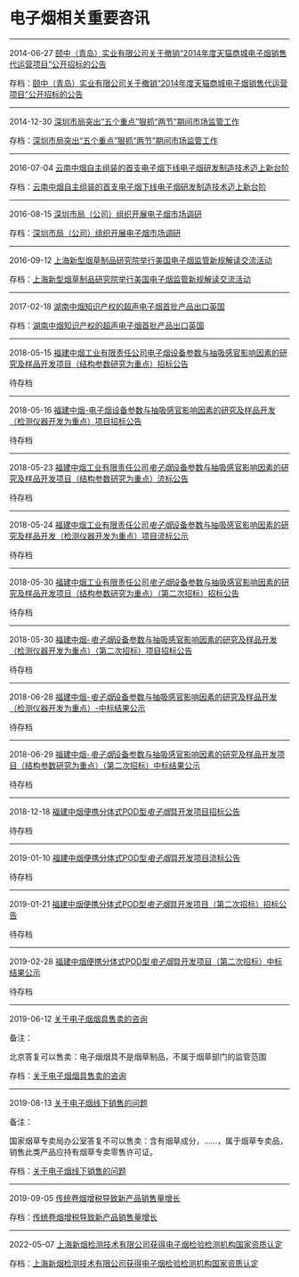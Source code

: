 # 电子烟相关重要咨讯

<hr/>

2014-06-27 [颐中（青岛）实业有限公司关于撤销“2014年度天猫商城电子烟销售代运营项目”公开招标的公告](http://www.tobacco.gov.cn/gjyc/zfcg/20140627/dab117f5a68f46b8976de8131e7d8c43.shtml)

存档：[颐中（青岛）实业有限公司关于撤销“2014年度天猫商城电子烟销售代运营项目”公开招标的公告](information/颐中（青岛）实业有限公司关于撤销“2014年度天猫商城电子烟销售代运营项目”公开招标的公告.md)

<hr/>

2014-12-30 [深圳市局突出“五个重点”狠抓“两节”期间市场监管工作](https://sz.tobacco.gov.cn/content/index.jsp?id=114763)

存档：[深圳市局突出“五个重点”狠抓“两节”期间市场监管工作](information/2014-12-30-深圳市局突出“五个重点”狠抓“两节”期间市场监管工作.md)

<hr/>


2016-07-04 [云南中烟自主组装的首支电子烟下线电子烟研发制造技术迈上新台阶](http://www.tobacco.gov.cn/gjyc/gdxw/20160704/94745e157b2b457b99d2ab1bb4224dd6.shtml)

存档：[云南中烟自主组装的首支电子烟下线电子烟研发制造技术迈上新台阶](information/云南中烟自主组装的首支电子烟下线电子烟研发制造技术迈上新台阶.md)

<hr/>



2016-08-15 [深圳市局（公司）组织开展电子烟市场调研](http://www.tobacco.gov.cn/gjyc/gdxw/2016-08-15/8b2c5e951915426ebb4474c5659d2905.shtml)

存档：[深圳市局（公司）组织开展电子烟市场调研](information/深圳市局（公司）组织开展电子烟市场调研.md)

<hr/>

2016-09-12 [上海新型烟草制品研究院举行美国电子烟监管新规解读交流活动](http://www.tobacco.gov.cn/gjyc/gdxw/20160911/bba3933777574f88a2c4a46e2ff15b87.shtml)

存档：[上海新型烟草制品研究院举行美国电子烟监管新规解读交流活动](information/上海新型烟草制品研究院举行美国电子烟监管新规解读交流活动.md)


<hr/>

2017-02-18 [湖南中烟知识产权的超声电子烟首批产品出口英国](http://www.tobacco.gov.cn/gjyc/gdxw/20171217/d7c37229c1424e078a66fef3d51c0695.shtml)

存档：[湖南中烟知识产权的超声电子烟首批产品出口英国](information/湖南中烟知识产权的超声电子烟首批产品出口英国.md)


<hr/>

2018-05-15 [福建中烟工业有限责任公司电子烟设备参数与抽吸感官影响因素的研究及样品开发项目（结构参数研究为重点）招标公告](http://www.tobacco.gov.cn/gjyc/tzgg/20180515/67cf072f73c24a4582aa6c4543477b5b.shtml)

待存档

<hr/>

2018-05-16 [福建中烟-电子烟设备参数与抽吸感官影响因素的研究及样品开发（检测仪器开发为重点）项目招标公告](http://www.tobacco.gov.cn/gjyc/tzgg/20180516/6506ff74533e448faf1f100610d54818.shtml)

待存档

<hr/>

2018-05-23 <a href="http://www.tobacco.gov.cn/gjyc/zfcg/20180523/6a3593eb97504c8c85eeab2f7c209c82.shtml" target="_blank" class="fontlan" title="福建中烟工业有限责任公司电子烟设备参数与抽吸感官影响因素的研究及样品开发项目（结构参数研究为重点）流标公告">福建中烟工业有限责任公司<em>电子烟</em>设备参数与抽吸感官影响因素的研究及样品开发项目（结构参数研究为重点）流标公告</a>

待存档

<hr/>

2018-05-24 <a href="http://www.tobacco.gov.cn/gjyc/tzgg/20180524/d38840b8a067473f807fb0118489c73d.shtml" target="_blank" class="fontlan" title="福建中烟工业有限责任公司电子烟设备参数与抽吸感官影响因素的研究及样品开发（检测仪器开发为重点）项目流标公示">福建中烟工业有限责任公司<em>电子烟</em>设备参数与抽吸感官影响因素的研究及样品开发（检测仪器开发为重点）项目流标公示</a>

待存档

<hr/>

2018-05-30 <a href="http://www.tobacco.gov.cn/gjyc/tzgg/20180530/7252ebad0b9c417ba6e476703849e5c7.shtml" target="_blank" class="fontlan" title="福建中烟工业有限责任公司电子烟设备参数与抽吸感官影响因素的研究及样品开发项目（结构参数研究为重点）（第二次招标）招标公告">福建中烟工业有限责任公司<em>电子烟</em>设备参数与抽吸感官影响因素的研究及样品开发项目（结构参数研究为重点）（第二次招标）招标公告</a>

待存档

<hr/>

2018-05-30 <a href="http://www.tobacco.gov.cn/gjyc/tzgg/20180530/ba8b9253c7d94f0d9d1d6ff630f94056.shtml" target="_blank" class="fontlan" title="福建中烟-电子烟设备参数与抽吸感官影响因素的研究及样品开发（检测仪器开发为重点）（第二次招标）项目招标公告">福建中烟-<em>电子烟</em>设备参数与抽吸感官影响因素的研究及样品开发（检测仪器开发为重点）（第二次招标）项目招标公告</a>

待存档

<hr/>

2018-06-28 <a href="http://www.tobacco.gov.cn/gjyc/zfcg/20180628/a92aae5a3ff14b71990a7db8bd45cd87.shtml" target="_blank" class="fontlan" title="福建中烟-电子烟设备参数与抽吸感官影响因素的研究及样品开发（检测仪器开发为重点）-中标结果公示">福建中烟-<em>电子烟</em>设备参数与抽吸感官影响因素的研究及样品开发（检测仪器开发为重点）-中标结果公示</a>

待存档

<hr/>

2018-06-29 <a href="http://www.tobacco.gov.cn/gjyc/tzgg/20180629/feb55ff90c794158b09ac617303e7491.shtml" target="_blank" class="fontlan" title="福建中烟-电子烟设备参数与抽吸感官影响因素的研究及样品开发项目（结构参数研究为重点）（第二次招标）中标结果公示">福建中烟-<em>电子烟</em>设备参数与抽吸感官影响因素的研究及样品开发项目（结构参数研究为重点）（第二次招标）中标结果公示</a>

待存档

<hr/>

2018-12-18 <a href="http://www.tobacco.gov.cn/gjyc/tzgg/20181218/6678d3727a27459d88aec91c11817dd5.shtml" target="_blank" class="fontlan" title="福建中烟便携分体式POD型电子烟具开发项目招标公告">福建中烟便携分体式POD型<em>电子烟</em>具开发项目招标公告</a>

待存档

<hr/>

2019-01-10 <a href="http://www.tobacco.gov.cn/gjyc/zfcg/20190110/8974543c00b64708b1fdc08f19470ce6.shtml" target="_blank" class="fontlan" title="福建中烟便携分体式POD型电子烟具开发项目流标公告">福建中烟便携分体式POD型<em>电子烟</em>具开发项目流标公告</a>

待存档

<hr/>

2019-01-21 <a href="http://www.tobacco.gov.cn/gjyc/zfcg/20190121/24184b189a63486c9bed4bcae8de5f00.shtml" target="_blank" class="fontlan" title="福建中烟便携分体式POD型电子烟具开发项目（第二次招标）招标公告">福建中烟便携分体式POD型<em>电子烟</em>具开发项目（第二次招标）招标公告</a>

待存档



<hr/>

2019-02-28 <a href="http://www.tobacco.gov.cn/gjyc/tzgg/20190228/b1d99a808da6426bac1f294824d5d7f5.shtml" target="_blank" class="fontlan" title="福建中烟便携分体式POD型电子烟具开发项目（第二次招标）中标结果公示">福建中烟便携分体式POD型<em>电子烟</em>具开发项目（第二次招标）中标结果公示</a>

待存档

<hr/>

2019-06-12 [关于电子烟烟具售卖的咨询](http://www.tobacco.gov.cn/gjyc/lsgl/202101/9d18ba75a2ed4e34854ee2451e4a21d2.shtml)

备注：

北京答复可以售卖：电子烟烟具不是烟草制品，不属于烟草部门的监管范围

存档：[关于电子烟烟具售卖的咨询](information/2019-06-12-关于电子烟烟具售卖的咨询.md)

<hr/>

2019-08-13 [关于电子烟线下销售的问题](http://www.tobacco.gov.cn/gjyc/lsgl/202101/a522c9b6f9d2498da8f0f527e70dfa8a.shtml)

备注：

国家烟草专卖局办公室答复不可以售卖：含有烟草成分，……，属于烟草专卖品，销售此类产品应持有烟草专卖零售许可证。


存档：[关于电子烟线下销售的问题](information/2019-08-13-关于电子烟线下销售的问题.md)

<hr/>

2019-09-05 [传统卷烟增税导致新产品销售量增长](http://www.tobacco.gov.cn/gjyc/hygl/202101/495e51826c9e48a88b68759f5a6d1774.shtml)

存档：[传统卷烟增税导致新产品销售量增长](./information/传统卷烟增税导致新产品销售量增长.md)

<hr/>

2022-05-07 [上海新烟检测技术有限公司获得电子烟检验检测机构国家资质认定](http://www.tobacco.gov.cn/gjyc/dzyglzcwj/202205/3b38bb23bae94096b3a1da5a51645562.shtml)

存档：[上海新烟检测技术有限公司获得电子烟检验检测机构国家资质认定](information/上海新烟检测技术有限公司获得电子烟检验检测机构国家资质认定.md)